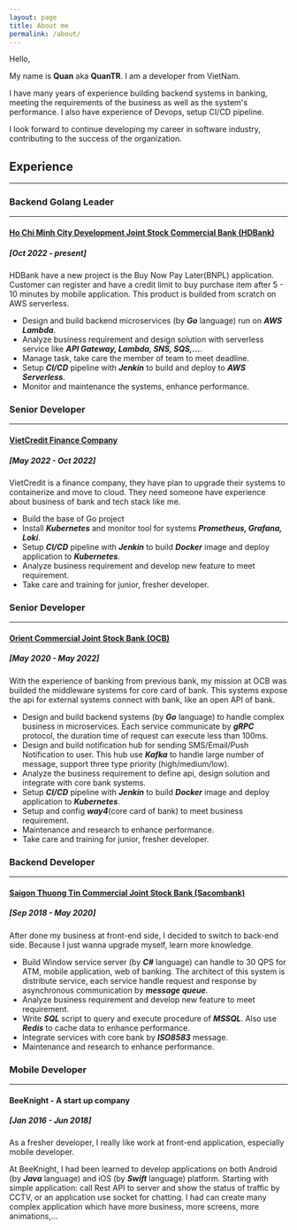 ```yaml
---
layout: page
title: About me
permalink: /about/
---
```


Hello,

My name is **Quan** aka **QuanTR**. I am a developer from VietNam.

I have many years of experience building backend systems in banking, meeting the requirements of the business as well as the system's performance. I also have experience of Devops, setup CI/CD pipeline.

I look forward to continue developing my career in software industry, contributing to the success of the organization.


## **Experience**
---

### **Backend Golang Leader**
---
#### [Ho Chi Minh City Development Joint Stock Commercial Bank (HDBank)](https://hdbank.com.vn/)
##### [Oct 2022 - present]

HDBank have a new project is the Buy Now Pay Later(BNPL) application. Customer can register and have a credit limit to buy purchase item after 5 - 10 minutes by mobile application. This product is builded from scratch on AWS serverless.

* Design and build backend microservices (by _**Go**_ language) run on _**AWS Lambda**_.
* Analyze business requirement and design solution with serverless service like _**API Gateway, Lambda, SNS, SQS,...**_.
* Manage task, take care the member of team to meet deadline.
* Setup _**CI/CD**_ pipeline with _**Jenkin**_ to build and deploy to _**AWS Serverless**_.
* Monitor and maintenance the systems, enhance performance.

### **Senior Developer**
---
#### [VietCredit Finance Company](https://www.vietcredit.vn/)
##### [May 2022 - Oct 2022]

VietCredit is a finance company, they have plan to upgrade their systems to containerize and move to cloud. They need someone have experience about business of bank and tech stack like me.

* Build the base of Go project
* Install _**Kubernetes**_ and monitor tool for systems _**Prometheus, Grafana, Loki**_.
* Setup _**CI/CD**_ pipeline with _**Jenkin**_ to build _**Docker**_ image and deploy application to _**Kubernetes**_.
* Analyze business requirement and develop new feature to meet requirement.
* Take care and training for junior, fresher developer.

### **Senior Developer**
---
#### [Orient Commercial Joint Stock Bank (OCB)](https://go.ocb.com.vn/)
##### [May 2020 - May 2022]

With the experience of banking from previous bank, my mission at OCB was builded the middleware systems for core card of bank. This systems expose the api for external systems connect with bank, like an open API of bank.

* Design and build backend systems (by _**Go**_ language) to handle complex business in microservices. Each service communicate by _**gRPC**_ protocol, the duration time of request can execute less than 100ms.
* Design and build notification hub for sending SMS/Email/Push Notification to user. This hub use _**Kafka**_ to handle large number of message, support three type priority (high/medium/low).
* Analyze the business requirement to define api, design solution and integrate with core bank systems.
* Setup _**CI/CD**_ pipeline with _**Jenkin**_ to build _**Docker**_ image and deploy application to _**Kubernetes**_.
* Setup and config _**way4**_(core card of bank) to meet business requirement.
* Maintenance and research to enhance performance.
* Take care and training for junior, fresher developer.

### **Backend Developer**
---
#### [Saigon Thuong Tin Commercial Joint Stock Bank (Sacombank)](https://wwww.sacombank.com.vn) 
##### [Sep 2018 - May 2020]

After done my business at front-end side, I decided to switch to back-end side. Because I just wanna upgrade myself, learn more knowledge.

* Build Window service server (by _**C#**_ language) can handle to 30 QPS for ATM, mobile application, web of banking. The architect of this system is distribute service, each service handle request and response by asynchronous communication by _**message queue**_.
* Analyze business requirement and develop new feature to meet requirement.
* Write _**SQL**_ script to query and execute procedure of _**MSSQL**_. Also use _**Redis**_ to cache data to enhance performance.
* Integrate services with core bank by _**ISO8583**_ message.
* Maintenance and research to enhance performance.

### **Mobile Developer**
---
#### BeeKnight - A start up company
##### [Jan 2016 - Jun 2018]

As a fresher developer, I really like work at front-end application, especially mobile developer.

At BeeKnight, I had been learned to develop applications on both Android (by _**Java**_ language) and iOS (by _**Swift**_ language) platform. Starting with simple application: call Rest API to server and show the status of traffic by CCTV, or an application use socket for chatting. I had can create many complex application which have more business, more screens, more animations,...